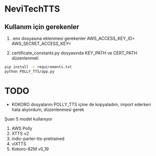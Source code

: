 # NeviTechTTS

## Kullanım için gerekenler
1. .env dosyasına eklenmesi gerekenler
   AWS_ACCESS_KEY_ID=<here>
   AWS_SECRET_ACCESS_KEY=<here>

2. certificate_constants.py dosyasında KEY_PATH ve CERT_PATH düzenlenmeli

```bash
pip install -r requirements.txt
python POLLY_TTS/app.py
```



# TODO
- KOKORO dosyalarını POLLY_TTS içine de kopyaladım, import ederken hata alıyordum, düzenlenmesi gerek



Şuan 5 model kullanıyor
1. AWS Polly
2. XTTS v2
3. indic-parler-tts-pretrained
4. viXTTS
5. Kokoro-82M v0_19

   
